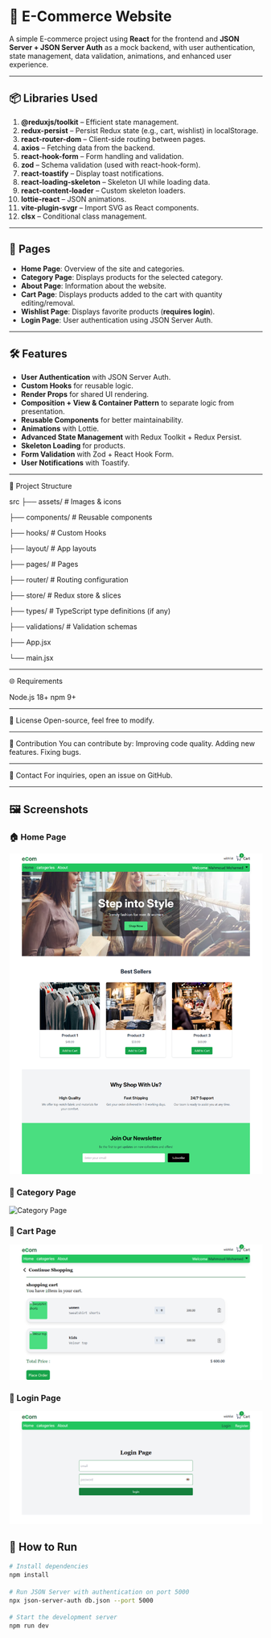 # 🛒 E-Commerce Website

A simple E-commerce project using **React** for the frontend and **JSON Server + JSON Server Auth** as a mock backend, with user authentication, state management, data validation, animations, and enhanced user experience.

---

## 📦 Libraries Used  

1. **@reduxjs/toolkit** – Efficient state management.  
2. **redux-persist** – Persist Redux state (e.g., cart, wishlist) in localStorage.  
3. **react-router-dom** – Client-side routing between pages.  
4. **axios** – Fetching data from the backend.  
5. **react-hook-form** – Form handling and validation.  
6. **zod** – Schema validation (used with react-hook-form).  
7. **react-toastify** – Display toast notifications.  
8. **react-loading-skeleton** – Skeleton UI while loading data.  
9. **react-content-loader** – Custom skeleton loaders.  
10. **lottie-react** – JSON animations.  
11. **vite-plugin-svgr** – Import SVG as React components.  
12. **clsx** – Conditional class management.

---

## 📄 Pages

- **Home Page**: Overview of the site and categories.  
- **Category Page**: Displays products for the selected category.  
- **About Page**: Information about the website.  
- **Cart Page**: Displays products added to the cart with quantity editing/removal.  
- **Wishlist Page**: Displays favorite products (**requires login**).  
- **Login Page**: User authentication using JSON Server Auth.

---

## 🛠 Features

- **User Authentication** with JSON Server Auth.  
- **Custom Hooks** for reusable logic.  
- **Render Props** for shared UI rendering.  
- **Composition + View & Container Pattern** to separate logic from presentation.  
- **Reusable Components** for better maintainability.  
- **Animations** with Lottie.  
- **Advanced State Management** with Redux Toolkit + Redux Persist.  
- **Skeleton Loading** for products.  
- **Form Validation** with Zod + React Hook Form.  
- **User Notifications** with Toastify.

---
📂 Project Structure

src
 ├── assets/         # Images & icons
 
 ├── components/     # Reusable components
 
 ├── hooks/          # Custom Hooks
 
 ├── layout/         # App layouts
 
 ├── pages/          # Pages
 
 ├── router/         # Routing configuration
 
 ├── store/          # Redux store & slices
 
 ├── types/          # TypeScript type definitions (if any)
 
 ├── validations/    # Validation schemas
 
 ├── App.jsx
 
 └── main.jsx

 ----
 🌐 Requirements
 
Node.js 18+
npm 9+

---
📜 License
Open-source, feel free to modify.

--- 
🌟 Contribution
You can contribute by:
Improving code quality.
Adding new features.
Fixing bugs.

---
📧 Contact
For inquiries, open an issue on GitHub.

---
## 🖼 Screenshots

### 🏠 Home Page
![Home Page](./frontend/src/assets/screenshots/home.png)

### 📂 Category Page
![Category Page](./frontend/src/assets/screenshots/categorey.png)

### 🛒 Cart Page
![Cart Page](./frontend/src/assets/screenshots/cart.png)
 
### 🔑 Login Page
![Login Page](./frontend/src/assets/screenshots/login.png)



## 🚀 How to Run

```bash
# Install dependencies
npm install

# Run JSON Server with authentication on port 5000
npx json-server-auth db.json --port 5000

# Start the development server
npm run dev
